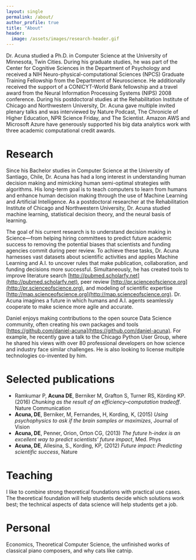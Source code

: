 ```yaml
---
layout: single
permalink: /about/
author_profile: true
title: "About"
header:
  image: /assets/images/research-header.gif
---
```


Dr. Acuna studied a Ph.D. in Computer Science at the University of Minnesota, Twin Cities. During his graduate studies, he was part of the Center for Cognitive Sciences in the Department of Psychology and received a NIH Neuro-physical-computational Sciences (NPCS) Graduate Training Fellowship from the Department of Neuroscience. He additionally received the support of a CONICYT-World Bank fellowship and a travel award from the Neural Information Processing Systems (NIPS) 2008 conference. During his postdoctoral studies at the Rehabilitation Institute of Chicago and Northwestern University, Dr. Acuna gave multiple invited plenary talks and was interviewed by Nature Podcast, The Chronicle of Higher Education, NPR Science Friday, and The Scientist. Amazon AWS and Microsoft Azure have generously supported his big data analytics work with three academic computational credit awards.

# Research

Since his Bachelor studies in Computer Science at the University of Santiago, Chile, Dr. Acuna has had a long interest in understanding human decision making and mimicking human semi-optimal strategies with algorithms. His long-term goal is to teach computers to learn from humans and enhance human decision making through the use of Machine Learning and Artificial Intelligence. As a postdoctoral researcher at the Rehabilitation Institute of Chicago and Northwestern University, Dr. Acuna studied machine learning, statistical decision theory, and the neural basis of learning.

The goal of his current research is to understand decision making in Science—from helping hiring committees to predict future academic success to removing the potential biases that scientists and funding agencies commit during peer review. To achieve these tasks, Dr. Acuna harnesses vast datasets about scientific activities and applies Machine Learning and A.I. to uncover rules that make publication, collaboration, and funding decisions more successful. Simultaneously, he has created tools to improve literature search [http://pubmed.scholarfy.net](http://pubmed.scholarfy.net), peer review [http://pr.scienceofscience.org](http://pr.scienceofscience.org), and modeling of scientific expertise [http://map.scienceofscience.org](http://map.scienceofscience.org). Dr. Acuna imagines a future in which humans and A.I. agents seamlessly cooperate to make science more agile and accurate.

Daniel enjoys making contributions to the open source Data Science community, often creating his own packages and tools [https://github.com/daniel-acuna](https://github.com/daniel-acuna). For example, he recently gave a talk to the Chicago Python User Group, where he shared his views with over 80 professional developers on how science and industry face similar challenges. He is also looking to license multiple technologies co-invented by him.

# Selected publications

  - Ramkumar P, __Acuna DE__, Berniker M, Grafton S, Turner RS, Körding KP. (2016) _Chunking as the result of an efficiency–computation tradeoff_. Nature Communication
  - __Acuna, DE__, Berniker, M, Fernandes, H, Kording, K, (2015) _Using psychophysics to ask if the brain samples or maximizes_, Journal of Vision
  - __Acuna, DE__, Penner, Orion, Orton CG, (2013) _The future h-index is an excellent way to predict scientists’ future impact_, Med. Phys
  - __Acuna, DE__, Allesina, S., Kording, KP, (2012) _Future impact: Predicting scientific success_, Nature
  
# Teaching

I like to combine strong theoretical foundations with practical use cases. The theoretical foundation will help students decide which solutions work best; the technical aspects of data science will help students get a job.

# Personal

Economics, Theoretical Computer Science, the unfinished works of classical piano composers, and why cats like catnip.